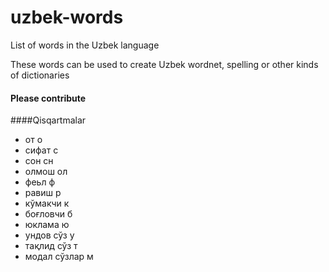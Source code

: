 # uzbek-words
 List of words in the Uzbek language

These words can be used to create Uzbek wordnet, spelling or other kinds of dictionaries

#### Please contribute

####Qisqartmalar
* от		о
* сифат		с
* сон		сн
* олмош		ол
* феьл		ф
* равиш		р
* кўмакчи	к
* боғловчи	б
* юклама	ю
* ундов сўз	у
* тақлид сўз	т
* модал сўзлар	м
	
